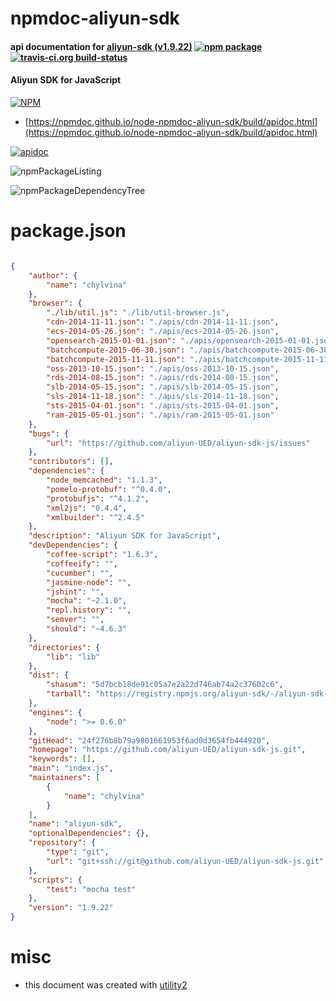 # npmdoc-aliyun-sdk

#### api documentation for  [aliyun-sdk (v1.9.22)](https://github.com/aliyun-UED/aliyun-sdk-js.git)  [![npm package](https://img.shields.io/npm/v/npmdoc-aliyun-sdk.svg?style=flat-square)](https://www.npmjs.org/package/npmdoc-aliyun-sdk) [![travis-ci.org build-status](https://api.travis-ci.org/npmdoc/node-npmdoc-aliyun-sdk.svg)](https://travis-ci.org/npmdoc/node-npmdoc-aliyun-sdk)

#### Aliyun SDK for JavaScript

[![NPM](https://nodei.co/npm/aliyun-sdk.png?downloads=true&downloadRank=true&stars=true)](https://www.npmjs.com/package/aliyun-sdk)

- [https://npmdoc.github.io/node-npmdoc-aliyun-sdk/build/apidoc.html](https://npmdoc.github.io/node-npmdoc-aliyun-sdk/build/apidoc.html)

[![apidoc](https://npmdoc.github.io/node-npmdoc-aliyun-sdk/build/screenCapture.buildCi.browser.%252Ftmp%252Fbuild%252Fapidoc.html.png)](https://npmdoc.github.io/node-npmdoc-aliyun-sdk/build/apidoc.html)

![npmPackageListing](https://npmdoc.github.io/node-npmdoc-aliyun-sdk/build/screenCapture.npmPackageListing.svg)

![npmPackageDependencyTree](https://npmdoc.github.io/node-npmdoc-aliyun-sdk/build/screenCapture.npmPackageDependencyTree.svg)



# package.json

```json

{
    "author": {
        "name": "chylvina"
    },
    "browser": {
        "./lib/util.js": "./lib/util-browser.js",
        "cdn-2014-11-11.json": "./apis/cdn-2014-11-11.json",
        "ecs-2014-05-26.json": "./apis/ecs-2014-05-26.json",
        "opensearch-2015-01-01.json": "./apis/opensearch-2015-01-01.json",
        "batchcompute-2015-06-30.json": "./apis/batchcompute-2015-06-30.json",
        "batchcompute-2015-11-11.json": "./apis/batchcompute-2015-11-11.json",
        "oss-2013-10-15.json": "./apis/oss-2013-10-15.json",
        "rds-2014-08-15.json": "./apis/rds-2014-08-15.json",
        "slb-2014-05-15.json": "./apis/slb-2014-05-15.json",
        "sls-2014-11-18.json": "./apis/sls-2014-11-18.json",
        "sts-2015-04-01.json": "./apis/sts-2015-04-01.json",
        "ram-2015-05-01.json": "./apis/ram-2015-05-01.json"
    },
    "bugs": {
        "url": "https://github.com/aliyun-UED/aliyun-sdk-js/issues"
    },
    "contributors": [],
    "dependencies": {
        "node_memcached": "1.1.3",
        "pomelo-protobuf": "^0.4.0",
        "protobufjs": "^4.1.2",
        "xml2js": "0.4.4",
        "xmlbuilder": "^2.4.5"
    },
    "description": "Aliyun SDK for JavaScript",
    "devDependencies": {
        "coffee-script": "1.6.3",
        "coffeeify": "",
        "cucumber": "",
        "jasmine-node": "",
        "jshint": "",
        "mocha": "~2.1.0",
        "repl.history": "",
        "semver": "",
        "should": "~4.6.3"
    },
    "directories": {
        "lib": "lib"
    },
    "dist": {
        "shasum": "5d7bcb18de91c05a7e2a22d746ab74a2c37602c6",
        "tarball": "https://registry.npmjs.org/aliyun-sdk/-/aliyun-sdk-1.9.22.tgz"
    },
    "engines": {
        "node": ">= 0.6.0"
    },
    "gitHead": "24f276b8b79a9801661953f6ad0d3654fb444920",
    "homepage": "https://github.com/aliyun-UED/aliyun-sdk-js.git",
    "keywords": [],
    "main": "index.js",
    "maintainers": [
        {
            "name": "chylvina"
        }
    ],
    "name": "aliyun-sdk",
    "optionalDependencies": {},
    "repository": {
        "type": "git",
        "url": "git+ssh://git@github.com/aliyun-UED/aliyun-sdk-js.git"
    },
    "scripts": {
        "test": "mocha test"
    },
    "version": "1.9.22"
}
```



# misc
- this document was created with [utility2](https://github.com/kaizhu256/node-utility2)
